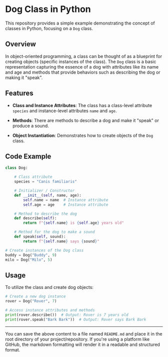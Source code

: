 

# Dog Class in Python

This repository provides a simple example demonstrating the concept of classes in Python, focusing on a `Dog` class.

## Overview

In object-oriented programming, a class can be thought of as a blueprint for creating objects (specific instances of the class). The `Dog` class is a basic representation capturing the essence of a dog with attributes like its name and age and methods that provide behaviors such as describing the dog or making it "speak".

## Features

- **Class and Instance Attributes**: The class has a class-level attribute `species` and instance-level attributes `name` and `age`.
  
- **Methods**: There are methods to describe a dog and make it "speak" or produce a sound.
  
- **Object Instantiation**: Demonstrates how to create objects of the `Dog` class.

## Code Example

```python
class Dog:

    # Class attribute
    species = "Canis familiaris"

    # Initializer / Constructor
    def __init__(self, name, age):
        self.name = name  # Instance attribute
        self.age = age    # Instance attribute

    # Method to describe the dog
    def describe(self):
        return f"{self.name} is {self.age} years old"

    # Method for the dog to make a sound
    def speak(self, sound):
        return f"{self.name} says {sound}"

# Create instances of the Dog class
buddy = Dog("Buddy", 9)
milo = Dog("Milo", 5)
```

## Usage

To utilize the class and create dog objects:

```python
# Create a new dog instance
rover = Dog("Rover", 7)

# Access instance attributes and methods
print(rover.describe())  # Output: Rover is 7 years old
print(rover.speak("Bark Bark"))  # Output: Rover says Bark Bark
```

---

You can save the above content to a file named `README.md` and place it in the root directory of your project/repository. If you're using a platform like GitHub, the markdown formatting will render it in a readable and structured format.
